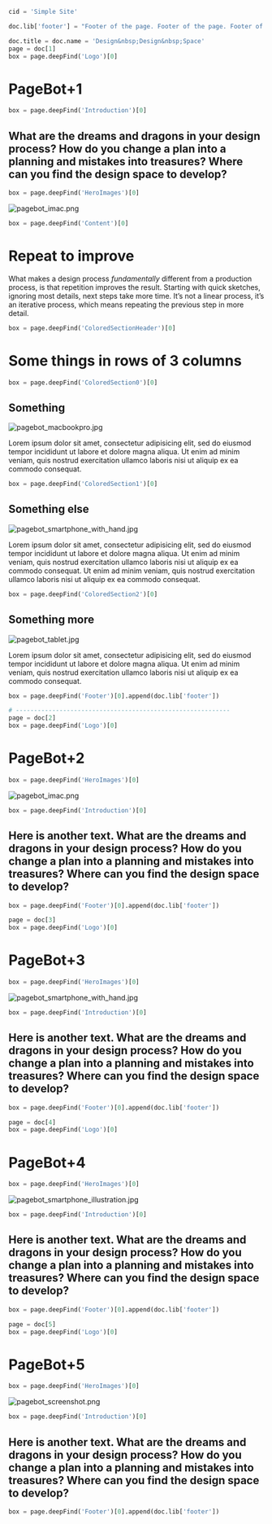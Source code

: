 ~~~Python
cid = 'Simple Site'

doc.lib['footer'] = "Footer of the page. Footer of the page. Footer of the page. Footer of the page. Footer of the page. Footer of the page."

doc.title = doc.name = 'Design&nbsp;Design&nbsp;Space'
page = doc[1]
box = page.deepFind('Logo')[0]
~~~
# PageBot+1
~~~Python
box = page.deepFind('Introduction')[0]
~~~
## What are the dreams and dragons in your design process? How do you change a plan into a planning and mistakes into treasures? Where can you find the design space to develop?

~~~Python
box = page.deepFind('HeroImages')[0]
~~~
![pagebot_imac.png](resources/images/pagebot_imac.png)

~~~Python
box = page.deepFind('Content')[0]
~~~

# Repeat to improve

What makes a design process *fundamentally* different from a production process, is that repetition improves the result. Starting with quick sketches, ignoring most details, next steps take more time. It’s not a linear process, it’s an iterative process, which means repeating the previous step in more detail.

~~~Python
box = page.deepFind('ColoredSectionHeader')[0]
~~~
# Some things in rows of 3 columns

~~~Python
box = page.deepFind('ColoredSection0')[0]
~~~
## Something
![pagebot_macbookpro.jpg](resources/images/pagebot_macbookpro.jpg)

Lorem ipsum dolor sit amet, consectetur adipisicing elit, sed do eiusmod tempor incididunt ut labore et dolore magna aliqua. Ut enim ad minim veniam, quis nostrud exercitation ullamco laboris nisi ut aliquip ex ea commodo consequat.

~~~Python
box = page.deepFind('ColoredSection1')[0]
~~~
## Something else
![pagebot_smartphone_with_hand.jpg](resources/images/pagebot_smartphone_with_hand.jpg)

Lorem ipsum dolor sit amet, consectetur adipisicing elit, sed do eiusmod tempor incididunt ut labore et dolore magna aliqua. Ut enim ad minim veniam, quis nostrud exercitation ullamco laboris nisi ut aliquip ex ea commodo consequat. Ut enim ad minim veniam, quis nostrud exercitation ullamco laboris nisi ut aliquip ex ea commodo consequat.

~~~Python
box = page.deepFind('ColoredSection2')[0]
~~~
## Something more
![pagebot_tablet.jpg](resources/images/pagebot_tablet.jpg)

Lorem ipsum dolor sit amet, consectetur adipisicing elit, sed do eiusmod tempor incididunt ut labore et dolore magna aliqua. Ut enim ad minim veniam, quis nostrud exercitation ullamco laboris nisi ut aliquip ex ea commodo consequat.

~~~Python
box = page.deepFind('Footer')[0].append(doc.lib['footer'])
~~~
 
~~~Python
# -----------------------------------------------------------
page = doc[2]
box = page.deepFind('Logo')[0]
~~~
# PageBot+2

~~~Python
box = page.deepFind('HeroImages')[0]
~~~
![pagebot_imac.png](resources/images/pagebot_imac.png)

~~~Python
box = page.deepFind('Introduction')[0]
~~~
## Here is another text. What are the dreams and dragons in your design process? How do you change a plan into a planning and mistakes into treasures? Where can you find the design space to develop?

~~~Python
box = page.deepFind('Footer')[0].append(doc.lib['footer'])
~~~

~~~Python
page = doc[3]
box = page.deepFind('Logo')[0]
~~~
# PageBot+3

~~~Python
box = page.deepFind('HeroImages')[0]
~~~
![pagebot_smartphone_with_hand.jpg](resources/images/pagebot_smartphone_with_hand.jpg)

~~~Python
box = page.deepFind('Introduction')[0]
~~~
## Here is another text. What are the dreams and dragons in your design process? How do you change a plan into a planning and mistakes into treasures? Where can you find the design space to develop?

~~~Python
box = page.deepFind('Footer')[0].append(doc.lib['footer'])
~~~

~~~Python
page = doc[4]
box = page.deepFind('Logo')[0]
~~~
# PageBot+4

~~~Python
box = page.deepFind('HeroImages')[0]
~~~
![pagebot_smartphone_illustration.jpg](resources/images/pagebot_smartphone_illustration.jpg)

~~~Python
box = page.deepFind('Introduction')[0]
~~~
## Here is another text. What are the dreams and dragons in your design process? How do you change a plan into a planning and mistakes into treasures? Where can you find the design space to develop?

~~~Python
box = page.deepFind('Footer')[0].append(doc.lib['footer'])
~~~

~~~Python
page = doc[5]
box = page.deepFind('Logo')[0]
~~~
# PageBot+5

~~~Python
box = page.deepFind('HeroImages')[0]
~~~
![pagebot_screenshot.png](resources/images/pagebot_screenshot.png)

~~~Python
box = page.deepFind('Introduction')[0]
~~~
## Here is another text. What are the dreams and dragons in your design process? How do you change a plan into a planning and mistakes into treasures? Where can you find the design space to develop?

~~~Python
box = page.deepFind('Footer')[0].append(doc.lib['footer'])
~~~
